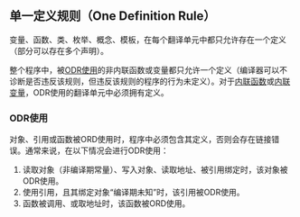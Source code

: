 ## 单一定义规则（One Definition Rule）

变量、函数、类、枚举、概念、模板，在每个翻译单元中都只允许存在一个定义（部分可以存在多个声明）。

整个程序中，被[ODR使用](#ODR使用)的非内联函数或变量都只允许一个定义（编译器可以不诊断是否违反该规则，但违反该规则的程序的行为未定义）。对于[内联函数]()或[内联变量]()，ODR使用的翻译单元中必须拥有定义。

### ODR使用

对象、引用或函数被ORD使用时，程序中必须包含其定义，否则会存在链接错误。通常来说，在以下情况会进行ODR使用：

1. 读取对象（非编译期常量）、写入对象、读取地址、被引用绑定时，该对象被ODR使用。
2. 使用引用，且其绑定对象“编译期未知”时，该引用被ODR使用。
3. 函数被调用、或取地址时，该函数被ORD使用。

